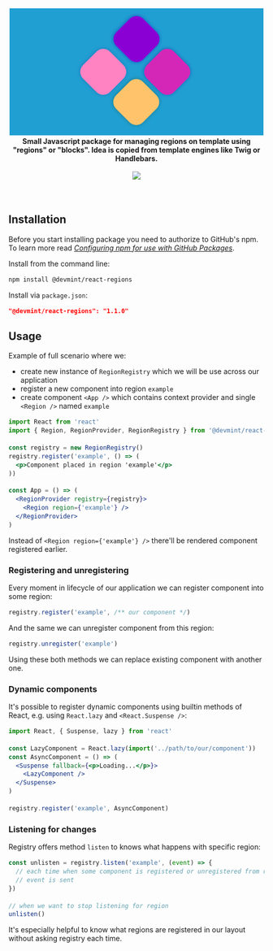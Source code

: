 <div align="center">
    <img src="logo.png" alt="React Regions" />
</div>

<div align="center">
    <strong>Small Javascript package for managing regions on template using "regions" or "blocks". Idea is copied from template engines like Twig or Handlebars.</strong>
    <br />
    <br />
</div>

<div align="center">
  <img src="https://img.shields.io/badge/LANG-TypeScript-%232b7489.svg?style=for-the-badge" />
</div>

<br />
<br />

## Installation

Before you start installing package you need to authorize to GitHub's npm. To learn more read _[Configuring npm for use with GitHub Packages](https://help.github.com/en/packages/using-github-packages-with-your-projects-ecosystem/configuring-npm-for-use-with-github-packages)_.

Install from the command line:

```bash
npm install @devmint/react-regions
```

Install via `package.json`:

```json
"@devmint/react-regions": "1.1.0"
```

## Usage

Example of full scenario where we:
* create new instance of `RegionRegistry` which we will be use across our application
* register a new component into region `example`
* create component `<App />` which contains context provider and single `<Region />` named `example`

```jsx
import React from 'react'
import { Region, RegionProvider, RegionRegistry } from '@devmint/react-regions'

const registry = new RegionRegistry()
registry.register('example', () => (
  <p>Component placed in region 'example'</p>
))

const App = () => (
  <RegionProvider registry={registry}>
    <Region region={'example'} />
  </RegionProvider>
)
```

Instead of `<Region region={'example'} />` there'll be rendered component registered earlier.

### Registering and unregistering

Every moment in lifecycle of our application we can register component into some region:

```jsx
registry.register('example', /** our component */)
```

And the same we can unregister component from this region:

```jsx
registry.unregister('example')
```

Using these both methods we can replace existing component with another one.

### Dynamic components

It's possible to register dynamic components using builtin methods of React, e.g. using `React.lazy` and `<React.Suspense />`:

```jsx
import React, { Suspense, lazy } from 'react'

const LazyComponent = React.lazy(import('../path/to/our/component'))
const AsyncComponent = () => (
  <Suspense fallback={<p>Loading...</p>}>
    <LazyComponent />
  </Suspense>
)

registry.register('example', AsyncComponent)
```

### Listening for changes

Registry offers method `listen` to knows what happens with specific region:

```jsx
const unlisten = registry.listen('example', (event) => {
  // each time when some component is registered or unregistered from region
  // event is sent
})

// when we want to stop listening for region
unlisten()
```

It's especially helpful to know what regions are registered in our layout without asking registry each time.